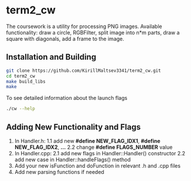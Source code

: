 # term2_cw

The coursework is a utility for processing PNG images. 
Available functionality: draw a circle, RGBFilter, split image into n*m parts, draw a square with diagonals, add a frame to the image.

## Installation and Building
```bash
git clone https://github.com/KirillMaltsev3341/term2_cw.git
cd term2_cw
make build_libs
make
```

To see detailed information about the launch flags
```bash
./cw --help
```

## Adding New Functionality and Flags
  1. In Handler.h:
    1.1 add new **#define NEW_FLAG_IDX1**, **#define NEW_FLAG_IDX2**, **...**
    2.2 change **#define FLAGS_NUMBER** value
  2. In Handler.cpp:
    2.1 add new flags in Handler::Handler() constructor
    2.2 add new case in Handler::handleFlags() method
  3. Add your new isFunction and doFunction in relevant .h and .cpp files
  4. Add new parsing functions if needed
